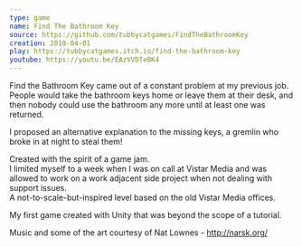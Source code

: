 ```yaml
---
type: game
name: Find The Bathroom Key
source: https://github.com/tubbycatgames/FindTheBathroomKey
creation: 2018-04-01
play: https://tubbycatgames.itch.io/find-the-bathroom-key
youtube: https://youtu.be/EAzVVDTeBK4
---
```


Find the Bathroom Key came out of a constant problem at my previous job.
People would take the bathroom keys home or leave them at their desk,
and then nobody could use the bathroom any more until at least one was
returned.

I proposed an alternative explanation to the missing keys,
a gremlin who broke in at night to steal them!

Created with the spirit of a game jam.  
I limited myself to a week when I was on call at Vistar Media and was
allowed to work on a work adjacent side project when not dealing with
support issues.  
A not-to-scale-but-inspired level based on the old Vistar Media offices.

My first game created with Unity that was beyond the scope of a tutorial.

Music and some of the art courtesy of Nat Lownes - http://narsk.org/
